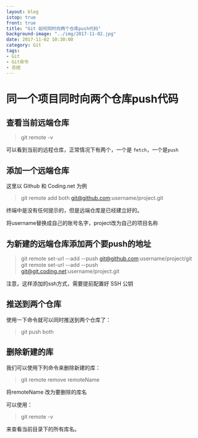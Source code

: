 ```yaml
---
layout: blog
istop: true
front: true
title: "Git 如何同时向两个仓库push代码"
background-image: "../img/2017-11-02.jpg"
date: 2017-11-02 10:30:00
category: Git
tags:
- Git
- Git命令
- 总结
---
```


# 同一个项目同时向两个仓库push代码

## 查看当前远端仓库

> git remote -v

可以看到当前的远程仓库，正常情况下有两个，一个是 `fetch`，一个是`push`

## 添加一个远端仓库

这里以 Github 和 Coding.net 为例

> git remote add both git@github.com:username/project.git

终端中是没有任何提示的，但是远端仓库是已经建立好的。

将username替换成自己的账号名字，project改为自己的项目名称

## 为新建的远端仓库添加两个要push的地址

> git remote set-url --add --push git@github.com:username/project/git  
> git remote set-url --add --push git@git.coding.net:username/project.git

注意，这样添加的ssh方式，需要提前配置好 SSH 公钥

## 推送到两个仓库

使用一下命令就可以同时推送到两个仓库了：

> git push both

## 删除新建的库

我们可以使用下列命令来删除新建的库：

> git remote remove remoteName

将remoteName 改为要删除的库名

可以使用：

> git remote -v

来查看当前目录下的所有库名。